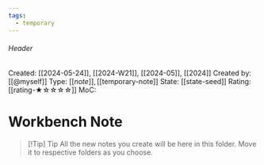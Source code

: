 ```yaml
---
tags:
  - temporary
---
```

###### Header
Created: [[2024-05-24]], [[2024-W21]], [[2024-05]], [[2024]]
Created by: [[@myself]]
Type: [[$note]], [[$temporary-note]]
State: [[state-seed]]
Rating: [[rating-★☆☆☆☆]]
MoC: 
# Workbench Note

>[!Tip] Tip
>All the new notes you create will be here in this folder.
>Move it to respective folders as you choose.